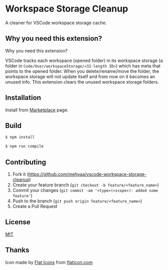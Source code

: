 # Workspace Storage Cleanup

A cleaner for VSCode workspace storage cache.

## Why you need this extension?

Why you need this extension?

VSCode tracks each workspace (opened folder) in its workspace storage (a folder in `Code/User/workspaceStorage/<32-length ID>`) which has meta that points to the opened folder. When you delete/rename/move the folder, the workspace storage will not update itself and from now on it becomes an unused info. This extension clears the unused workspace storage folders.

## Installation

Install from [Marketplace][marketplace-url] page.

## Build

```sh
$ npm install

$ npm run compile
```

## Contributing

1. Fork it (<https://github.com/mehyaa/vscode-workspace-storage-cleanup>)
2. Create your feature branch (`git checkout -b feature/<feature_name>`)
3. Commit your changes (`git commit -am '<type>(<scope>): added some feature'`)
4. Push to the branch (`git push origin feature/<feature_name>`)
5. Create a Pull Request

## License

[MIT][license-url]

## Thanks

Icon made by [Flat Icons][icon-author-url] from [flaticon.com][icon-url]


[license-url]: LICENSE
[marketplace-url]: https://marketplace.visualstudio.com/items?itemName=mehyaa.workspace-storage-cleanup
[icon-url]: https://www.flaticon.com/free-icon/data-cleaning_1808958
[icon-author-url]: https://www.flaticon.com/authors/flat-icons
